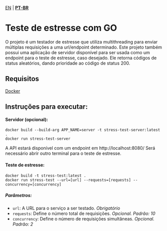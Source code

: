 [EN](README.md) | **[PT-BR](README_pt-BR.md)**

# Teste de estresse com GO

O projeto é um testador de estresse que utiliza multithreading para enviar múltiplas requisições a uma url/endpoint determinado.
Este projeto também possui uma aplicação de servidor disponível para ser usada como um endpoint para o teste de estresse, caso desejado. Ele retorna códigos de status aleatórios, dando prioridade ao código de status 200.

## Requisitos

[Docker](https://www.docker.com/)

## Instruções para executar:

#### Servidor (opcional):
```
docker build --build-arg APP_NAME=server -t stress-test-server:latest .
docker run stress-test-server
```
A API estará disponível com um endpoint em http://localhost:8080/
Será necessário abrir outro terminal para o teste de estresse.

#### Teste de estresse:
```
docker build -t stress-test:latest .
docker run stress-test --url=[url] --requests=[requests] --concurrency=[concurrency]
```
##### Parâmetros:
- `url`: A URL para o serviço a ser testado. *Obrigatório*
- `requests`: Define o número total de requisições. *Opcional. Padrão: 10*
- `concurrency`: Define o número de requisições simultâneas. *Opcional. Padrão: 2*